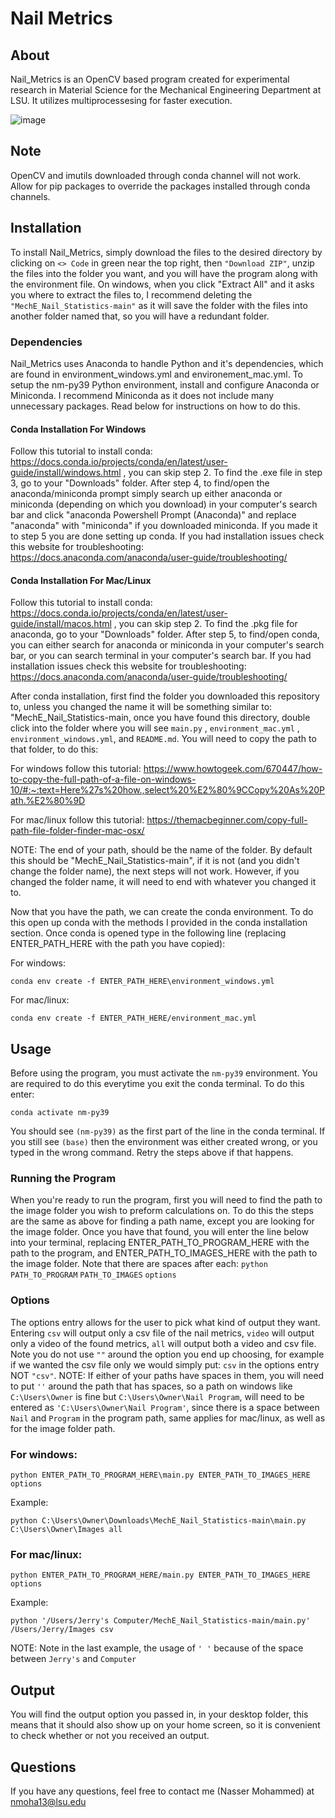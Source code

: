 # Nail Metrics
## About
Nail_Metrics is an OpenCV based program created for experimental research in Material Science for the Mechanical Engineering Department at LSU. It utilizes multiprocessesing for faster execution.

![image](https://user-images.githubusercontent.com/81037208/214440084-b48a0acd-fc72-4514-8a2b-fdc531b6e3c7.png)


## Note
OpenCV and imutils downloaded through conda channel will not work. Allow for pip packages to override the packages installed through conda channels. 

## Installation
To install Nail_Metrics, simply download the files to the desired directory by clicking on ```<> Code``` in green near the top right, then ```"Download ZIP"```, unzip the files into the folder you want, and you will have the program along with the environment file. On windows, when you click "Extract All" and it asks you where to extract the files to, I recommend deleting the ```"MechE_Nail_Statistics-main"``` as it will save the folder with the files into another folder named that, so you will have a redundant folder.

### Dependencies
Nail_Metrics uses Anaconda to handle Python and it's dependencies, which are found in environment_windows.yml and environement_mac.yml. To setup the nm-py39 Python environment, install and configure Anaconda or Miniconda. I recommend Miniconda as it does not include many unnecessary packages. Read below for instructions on how to do this.
#### Conda Installation For Windows
Follow this tutorial to install conda: https://docs.conda.io/projects/conda/en/latest/user-guide/install/windows.html , you can skip step 2. To find the .exe file in step 3, go to your "Downloads" folder. After step 4, to find/open the anaconda/miniconda prompt simply search up either anaconda or miniconda (depending on which you download) in your computer's search bar and click "anaconda Powershell Prompt (Anaconda)" and replace "anaconda" with "miniconda" if you downloaded miniconda. If you made it to step 5 you are done setting up conda. If you had installation issues check this website for troubleshooting: https://docs.anaconda.com/anaconda/user-guide/troubleshooting/ 

#### Conda Installation For Mac/Linux
Follow this tutorial to install conda: https://docs.conda.io/projects/conda/en/latest/user-guide/install/macos.html , you can skip step 2. To find the .pkg file for anaconda, go to your "Downloads" folder. After step 5, to find/open conda, you can either search for anaconda or miniconda in your computer's search bar, or you can search terminal in your computer's search bar. If you had installation issues check this website for troubleshooting: https://docs.anaconda.com/anaconda/user-guide/troubleshooting/ 




After conda installation, first find the folder you downloaded this repository to, unless you changed the name it will be something similar to: "MechE_Nail_Statistics-main, once you have found this directory, double click into the folder where you will see ```main.py``` , ```environment_mac.yml``` , ```environment_windows.yml```, and ```README.md```. You will need to copy the path to that folder, to do this:

For windows follow this tutorial: https://www.howtogeek.com/670447/how-to-copy-the-full-path-of-a-file-on-windows-10/#:~:text=Here%27s%20how.,select%20%E2%80%9CCopy%20As%20Path.%E2%80%9D

For mac/linux follow this tutorial: https://themacbeginner.com/copy-full-path-file-folder-finder-mac-osx/

NOTE: The end of your path, should be the name of the folder. By default this should be "MechE_Nail_Statistics-main", if it is not (and you didn't change the folder name), the next steps will not work. However, if you changed the folder name, it will need to end with whatever you changed it to. 

Now that you have the path, we can create the conda environment. To do this open up conda with the methods I provided in the conda installation section. Once conda is opened type in the following line (replacing ENTER_PATH_HERE with the path you have copied):

For windows:
  ```
  conda env create -f ENTER_PATH_HERE\environment_windows.yml
  ```
For mac/linux:
  ```
  conda env create -f ENTER_PATH_HERE/environment_mac.yml
  ```
  
  ## Usage
  Before using the program, you must activate the ```nm-py39``` environment. You are required to do this everytime you exit the conda terminal. To do this enter:
  ```
  conda activate nm-py39
  ``` 
  You should see ```(nm-py39)``` as the first part of the line in the conda terminal. If you still see ```(base)``` then the environment was either created wrong, or you typed in the wrong command. Retry the steps above if that happens. 
  ### Running the Program
  When you're ready to run the program, first you will need to find the path to the image folder you wish to preform calculations on. To do this the steps are the same as above for finding a path name, except you are looking for the image folder. Once you have that found, you will enter the line below into your terminal, replacing ENTER_PATH_TO_PROGRAM_HERE with the path to the program, and ENTER_PATH_TO_IMAGES_HERE with the path to the image folder. Note that there are spaces after each: ```python``` ```PATH_TO_PROGRAM``` ```PATH_TO_IMAGES``` ```options```
  ### Options
  The options entry allows for the user to pick what kind of output they want. Entering ```csv``` will output only a csv file of the nail metrics, ```video``` will output only a video of the found metrics, ```all``` will output both a video and csv file. Note you do not use ```""``` around the option you end up choosing, for example if we wanted the csv file only we would simply put: ```csv``` in the options entry NOT ```"csv"```.
  NOTE: If either of your paths have spaces in them, you will need to put ```''``` around the path that has spaces, so a path on windows like ```C:\Users\Owner``` is fine but ```C:\Users\Owner\Nail Program```, will need to be entered as ```'C:\Users\Owner\Nail Program'```, since there is a space between ```Nail``` and ```Program``` in the program path, same applies for mac/linux, as well as for the image folder path. 
 
 
 ### For windows:
  ```
  python ENTER_PATH_TO_PROGRAM_HERE\main.py ENTER_PATH_TO_IMAGES_HERE options
  ```
 Example:
 ```
 python C:\Users\Owner\Downloads\MechE_Nail_Statistics-main\main.py C:\Users\Owner\Images all
 ```
 ### For mac/linux:
 ```
 python ENTER_PATH_TO_PROGRAM_HERE/main.py ENTER_PATH_TO_IMAGES_HERE options
 ```
 Example:
 ```
 python '/Users/Jerry's Computer/MechE_Nail_Statistics-main/main.py' /Users/Jerry/Images csv
 ```
 NOTE: Note in the last example, the usage of ```' '``` because of the space between ```Jerry's``` and ```Computer```
 
 ## Output
 You will find the output option you passed in, in your desktop folder, this means that it should also show up on your home screen, so it is convenient to check whether or not you received an output.

## Questions
 If you have any questions, feel free to contact me (Nasser Mohammed)
 at nmoha13@lsu.edu


